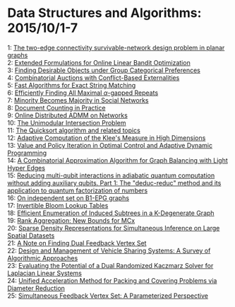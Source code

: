 # Data Structures and Algorithms: 2015/10/1-7  
1: [The two-edge connectivity survivable-network design problem in planar  graphs](https://doi.org/10.48550/arXiv.1302.2184)  
2: [Extended Formulations for Online Linear Bandit Optimization](https://doi.org/10.48550/arXiv.1311.5022)  
3: [Finding Desirable Objects under Group Categorical Preferences](https://doi.org/10.48550/arXiv.1509.08937)  
4: [Combinatorial Auctions with Conflict-Based Externalities](https://doi.org/10.48550/arXiv.1509.09147)  
5: [Fast Algorithms for Exact String Matching](https://doi.org/10.48550/arXiv.1509.09228)  
6: [Efficiently Finding All Maximal $\alpha$-gapped Repeats](https://doi.org/10.48550/arXiv.1509.09237)  
7: [Minority Becomes Majority in Social Networks](https://doi.org/10.48550/arXiv.1402.4050)  
8: [Document Counting in Practice](https://doi.org/10.48550/arXiv.1409.6780)  
9: [Online Distributed ADMM on Networks](https://doi.org/10.48550/arXiv.1412.7116)  
10: [The Unimodular Intersection Problem](https://doi.org/10.48550/arXiv.1502.04301)  
11: [The Quicksort algorithm and related topics](https://doi.org/10.48550/arXiv.1503.02504)  
12: [Adaptive Computation of the Klee's Measure in High Dimensions](https://doi.org/10.48550/arXiv.1505.02855)  
13: [Value and Policy Iteration in Optimal Control and Adaptive Dynamic  Programming](https://doi.org/10.48550/arXiv.1507.01026)  
14: [A Combinatorial Approximation Algorithm for Graph Balancing with Light  Hyper Edges](https://doi.org/10.48550/arXiv.1507.07396)  
15: [Reducing multi-qubit interactions in adiabatic quantum computation  without adding auxiliary qubits. Part 1: The "deduc-reduc" method and its  application to quantum factorization of numbers](https://doi.org/10.48550/arXiv.1508.04816)  
16: [On independent set on B1-EPG graphs](https://doi.org/10.48550/arXiv.1510.00598)  
17: [Invertible Bloom Lookup Tables](https://doi.org/10.48550/arXiv.1101.2245)  
18: [Efficient Enumeration of Induced Subtrees in a K-Degenerate Graph](https://doi.org/10.48550/arXiv.1407.6140)  
19: [Rank Aggregation: New Bounds for MCx](https://doi.org/10.48550/arXiv.1510.00738)  
20: [Sparse Density Representations for Simultaneous Inference on Large  Spatial Datasets](https://doi.org/10.48550/arXiv.1510.00755)  
21: [A Note on Finding Dual Feedback Vertex Set](https://doi.org/10.48550/arXiv.1510.00773)  
22: [Design and Management of Vehicle Sharing Systems: A Survey of  Algorithmic Approaches](https://doi.org/10.48550/arXiv.1510.01158)  
23: [Evaluating the Potential of a Dual Randomized Kaczmarz Solver for  Laplacian Linear Systems](https://doi.org/10.48550/arXiv.1505.00875)  
24: [Unified Acceleration Method for Packing and Covering Problems via  Diameter Reduction](https://doi.org/10.48550/arXiv.1508.02439)  
25: [Simultaneous Feedback Vertex Set: A Parameterized Perspective](https://doi.org/10.48550/arXiv.1510.01557)  